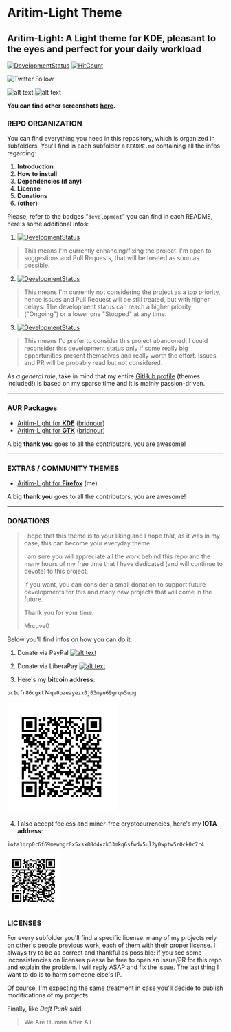 # Aritim-Light Theme

## Aritim-Light: A Light theme for KDE, pleasant to the eyes and perfect for your daily workload

[![DevelopmentStatus](https://img.shields.io/badge/Development-Ongoing-brightgreen.svg)](https://img.shields.io/badge/Development-Ongoing-brightgreen.svg)
[![HitCount](http://hits.dwyl.com/Mrcuve0/Aritim-Light.svg)](http://hits.dwyl.com/Mrcuve0/Aritim-Light)

![Twitter Follow](https://img.shields.io/twitter/follow/Mrcuve0?label=Follow%20Me%21%20%40Mrcuve0&style=social)


![alt text](https://raw.githubusercontent.com/Mrcuve0/Aritim-Light/master/KDE/screenshots/Ver%3E0.7/Desktop.png)
![alt text](https://raw.githubusercontent.com/Mrcuve0/Aritim-Light/master/KDE/screenshots/Ver%3E0.7/Busy.png)

**You can find other screenshots [here](https://www.pling.com/p/1290466/).**

### **REPO ORGANIZATION**

You can find everything you need in this repository, which is organized in subfolders.
You'll find in each subfolder a `README.md` containing all the infos regarding:

1. **Introduction**
2. **How to install**
3. **Dependencies (if any)**
4. **License**
5. **Donations**
6. **(other)**

Please, refer to the badges "`development`" you can find in each README, here's some additional infos:

1. [![DevelopmentStatus](https://img.shields.io/badge/Development-Ongoing-brightgreen.svg)](https://img.shields.io/badge/Development-Ongoing-brightgreen.svg)
> This means I'm currently enhancing/fixing the project. I'm open to suggestions and Pull Requests, that will be treated as soon as possible.
2. [![DevelopmentStatus](https://img.shields.io/badge/Development-Paused-yellow.svg)](https://img.shields.io/badge/Development-Paused-yellow.svg)
> This means I'm currently not considering the project as a top priority, hence issues and Pull Request will be still treated, but with higher delays. The development status can reach a higher priority ("Ongoing") or a lower one "Stopped" at any time.
3. [![DevelopmentStatus](https://img.shields.io/badge/Development-Stopped-red.svg)](https://img.shields.io/badge/Development-Stopped-red.svg)
> This means I'd prefer to consider this project abandoned. I could reconsider this development status only if some really big opportunities present themselves and really worth the effort. Issues and PR will be probably read but not considered.

*As a general rule*, take in mind that my entire [GitHub profile](https://github.com/Mrcuve0) (themes included!) is based on my sparse time and it is mainly passion-driven. 


----

### **AUR Packages**

* [Aritim-Light for **KDE**](https://aur.archlinux.org/packages/aritim-light-kde/) ([bridnour](https://github.com/bridnour))
* [Aritim-Light for **GTK**](https://aur.archlinux.org/packages/aritim-light-gtk/) ([bridnour](https://github.com/bridnour))

A big **thank you** goes to all the contributors, you are awesome!

----

### **EXTRAS / COMMUNITY THEMES**

* [Aritim-Light for **Firefox**](https://addons.mozilla.org/en-US/firefox/addon/aritim-light/)  (me)

A big **thank you** goes to all the contributors, you are awesome!

----

### **DONATIONS**

> I hope that this theme is to your liking and I hope that, as it was in my case, this can become your everyday theme.
>
> I am sure you will appreciate all the work behind this repo and the many hours of my free time that I have dedicated (and will continue to devote) to this project.
> 
> If you want, you can consider a small donation to support future developments for this and many new projects that will come in the future.
>
> Thank you for your time.
> 
>Mrcuve0

Below you'll find infos on how you can do it:

1. Donate via PayPal [![alt text](https://www.paypal.com/en_US/i/btn/btn_donate_LG.gif)](https://paypal.me/mrcuve0)

2. Donate via LiberaPay [![alt text](https://liberapay.com/assets/widgets/donate.svg)](https://liberapay.com/Mrcuve0/donate)

3. Here's my **bitcoin address**:
```
bc1qfr86cgxt74qv0pzeayezx0j03myn69grqw5upg
```
![BTC Wallet](https://raw.githubusercontent.com/Mrcuve0/donations/master/BTCwallet.png)

4. I also accept feeless and miner-free cryptocurrencies, here's my **IOTA address**:
```
iota1qrp0r6f69mewngr8x5xsx88d4xzk33mkq6sfwdv5ul2y0wptw5r0ck0r7r4
```
![IOTA Wallet](https://raw.githubusercontent.com/Mrcuve0/donations/master/IOTAwallet.png)
### **LICENSES**
For every subfolder you'll find a specific license: many of my projects rely on other's people previous work, each of them with their proper license.
I always try to be as correct and thankful as possible: if you see some inconsistencies on licenses please be free to open an issue/PR for this repo and explain the problem. I will reply ASAP and fix the issue. The last thing I want to do is to harm someone else's IP. 

Of course, I'm expecting the same treatment in case you'll decide to publish modifications of my projects.

Finally, like *Daft Punk* said:

> We Are Human After All